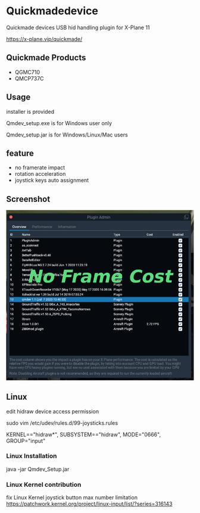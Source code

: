 # Quickmadedevice

Quickmade devices USB hid handling plugin for X-Plane 11

https://x-plane.vip/quickmade/

## Quickmade Products ##

* QGMC710
* QMCP737C 

## Usage ##

installer is provided

Qmdev_setup.exe is for Windows user only

Qmdev_setup.jar is for Windows/Linux/Mac users



## feature ##

* no framerate impact
* rotation acceleration
* joystick keys auto assignment

## Screenshot ##

![qmdev](nocost.jpg)

## Linux ##

edit hidraw device access permission

sudo vim /etc/udev/rules.d/99-joysticks.rules

KERNEL=="hidraw*", SUBSYSTEM=="hidraw", MODE="0666", GROUP="input"

### Linux Installation ##
java -jar Qmdev_Setup.jar

### Linux Kernel contribution ###
fix Linux Kernel joystick button max number limitation
https://patchwork.kernel.org/project/linux-input/list/?series=316143
